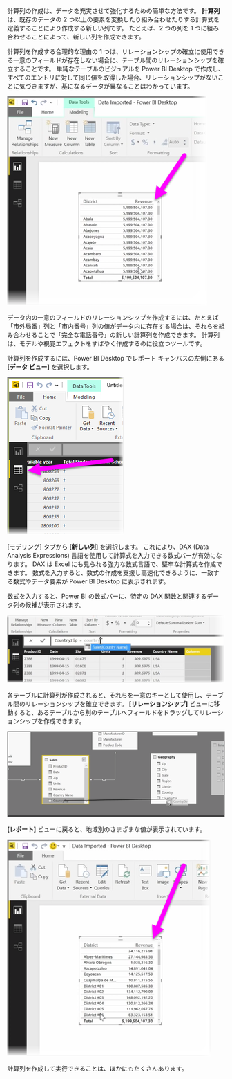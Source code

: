 計算列の作成は、データを充実させて強化するための簡単な方法です。 **計算列**は、既存のデータの 2 つ以上の要素を変換したり組み合わせたりする計算式を定義することにより作成する新しい列です。 たとえば、2 つの列を 1 つに組み合わせることによって、新しい列を作成できます。

計算列を作成する合理的な理由の 1 つは、リレーションシップの確立に使用できる一意のフィールドが存在しない場合に、テーブル間のリレーションシップを確立することです。 単純なテーブルのビジュアルを Power BI Desktop で作成し、すべてのエントリに対して同じ値を取得した場合、リレーションシップがないことに気づきますが、基になるデータが異なることはわかっています。

![](media/2-3-create-calculated-columns/2-3_1.png)

データ内の一意のフィールドのリレーションシップを作成するには、たとえば「市外局番」列と「市内番号」列の値がデータ内に存在する場合は、それらを組み合わせることで「完全な電話番号」の新しい計算列を作成できます。 計算列は、モデルや視覚エフェクトをすばやく作成するのに役立つツールです。

計算列を作成するには、Power BI Desktop でレポート キャンバスの左側にある **[データ ビュー]** を選択します。

![](media/2-3-create-calculated-columns/2-3_2.png)

[モデリング] タブから **[新しい列]** を選択します。 これにより、DAX (Data Analysis Expressions) 言語を使用して計算式を入力できる数式バーが有効になります。 DAX は Excel にも見られる強力な数式言語で、堅牢な計算式を作成できます。 数式を入力すると、数式の作成を支援し高速化できるように、一致する数式やデータ要素が Power BI Desktop に表示されます。

数式を入力すると、Power BI の数式バーに、特定の DAX 関数と関連するデータ列の候補が表示されます。

![](media/2-3-create-calculated-columns/2-3_3.png)

各テーブルに計算列が作成されると、それらを一意のキーとして使用し、テーブル間のリレーションシップを確立できます。 **[リレーションシップ]** ビューに移動すると、あるテーブルから別のテーブルへフィールドをドラッグしてリレーションシップを作成できます。

![](media/2-3-create-calculated-columns/2-3_4.png)

**[レポート]** ビューに戻ると、地域別のさまざまな値が表示されています。

![](media/2-3-create-calculated-columns/2-3_5.png)

計算列を作成して実行できることは、ほかにもたくさんあります。

